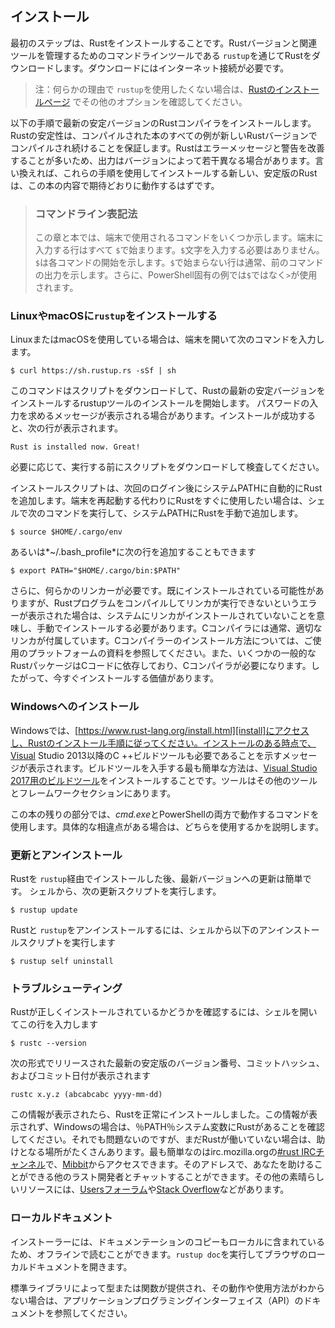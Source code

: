 ## インストール


最初のステップは、Rustをインストールすることです。Rustバージョンと関連ツールを管理するためのコマンドラインツールである `rustup`を通じてRustをダウンロードします。ダウンロードにはインターネット接続が必要です。
> 注：何らかの理由で `rustup`を使用したくない場合は、[Rustのインストールページ](https://www.rust-lang.org/install.html) でその他のオプションを確認してください。

以下の手順で最新の安定バージョンのRustコンパイラをインストールします。Rustの安定性は、コンパイルされた本のすべての例が新しいRustバージョンでコンパイルされ続けることを保証します。Rustはエラーメッセージと警告を改善することが多いため、出力はバージョンによって若干異なる場合があります。言い換えれば、これらの手順を使用してインストールする新しい、安定版のRustは、この本の内容で期待どおりに動作するはずです。

> ### コマンドライン表記法
>
> この章と本では、端末で使用されるコマンドをいくつか示します。端末に入力する行はすべて `$`で始まります。`$`文字を入力する必要はありません。`$`は各コマンドの開始を示します。`$`で始まらない行は通常、前のコマンドの出力を示します。さらに、PowerShell固有の例では`$`ではなく`>`が使用されます。

### LinuxやmacOSに`rustup`をインストールする

LinuxまたはmacOSを使用している場合は、端末を開いて次のコマンドを入力します。

```text
$ curl https://sh.rustup.rs -sSf | sh
```

このコマンドはスクリプトをダウンロードして、Rustの最新の安定バージョンをインストールするrustupツールのインストールを開始します。 パスワードの入力を求めるメッセージが表示される場合があります。インストールが成功すると、次の行が表示されます。

```text
Rust is installed now. Great!
```

必要に応じて、実行する前にスクリプトをダウンロードして検査してください。

インストールスクリプトは、次回のログイン後にシステムPATHに自動的にRustを追加します。端末を再起動する代わりにRustをすぐに使用したい場合は、シェルで次のコマンドを実行して、システムPATHにRustを手動で追加します。

```text
$ source $HOME/.cargo/env
```

あるいは*~/.bash_profile*に次の行を追加することもできます

```text
$ export PATH="$HOME/.cargo/bin:$PATH"
```

さらに、何らかのリンカーが必要です。既にインストールされている可能性がありますが、Rustプログラムをコンパイルしてリンカが実行できないというエラーが表示された場合は、システムにリンカがインストールされていないことを意味し、手動でインストールする必要があります。Cコンパイラには通常、適切なリンカが付属しています。Cコンパイラーのインストール方法については、ご使用のプラットフォームの資料を参照してください。また、いくつかの一般的なRustパッケージはCコードに依存しており、Cコンパイラが必要になります。したがって、今すぐインストールする価値があります。

### Windowsへのインストール

Windowsでは、[https://www.rust-lang.org/install.html][install]にアクセスし、Rustのインストール手順に従ってください。インストールのある時点で、Visual Studio 2013以降のC ++ビルドツールも必要であることを示すメッセージが表示されます。ビルドツールを入手する最も簡単な方法は、[Visual Studio 2017用のビルドツール][visualstudio]をインストールすることです。ツールはその他のツールとフレームワークセクションにあります。

[install]: https://www.rust-lang.org/install.html
[visualstudio]: https://www.visualstudio.com/downloads/

この本の残りの部分では、*cmd.exe*とPowerShellの両方で動作するコマンドを使用します。具体的な相違点がある場合は、どちらを使用するかを説明します。

### 更新とアンインストール

Rustを `rustup`経由でインストールした後、最新バージョンへの更新は簡単です。 シェルから、次の更新スクリプトを実行します。

```text
$ rustup update
```

Rustと `rustup`をアンインストールするには、シェルから以下のアンインストールスクリプトを実行します

```text
$ rustup self uninstall
```

### トラブルシューティング

Rustが正しくインストールされているかどうかを確認するには、シェルを開いてこの行を入力します

```text
$ rustc --version
```

次の形式でリリースされた最新の安定版のバージョン番号、コミットハッシュ、およびコミット日付が表示されます

```text
rustc x.y.z (abcabcabc yyyy-mm-dd)
```

この情報が表示されたら、Rustを正常にインストールしました。この情報が表示されず、Windowsの場合は、％PATH％システム変数にRustがあることを確認してください。それでも問題ないのですが、まだRustが働いていない場合は、助けとなる場所がたくさんあります。最も簡単なのはirc.mozilla.orgの[#rust IRCチャンネル][irc]<!-- ignore -->で、[Mibbit][mibbit]からアクセスできます。そのアドレスで、あなたを助けることができる他のラスト開発者とチャットすることができます。その他の素晴らしいリソースには、[Usersフォーラム][users]や[Stack Overflow][stackoverflow]などがあります。

[irc]: irc://irc.mozilla.org/#rust
[mibbit]: http://chat.mibbit.com/?server=irc.mozilla.org&channel=%23rust
[users]: https://users.rust-lang.org/
[stackoverflow]: http://stackoverflow.com/questions/tagged/rust

### ローカルドキュメント

インストーラーには、ドキュメンテーションのコピーもローカルに含まれているため、オフラインで読むことができます。`rustup doc`を実行してブラウザのローカルドキュメントを開きます。

標準ライブラリによって型または関数が提供され、その動作や使用方法がわからない場合は、アプリケーションプログラミングインターフェイス（API）のドキュメントを参照してください。
